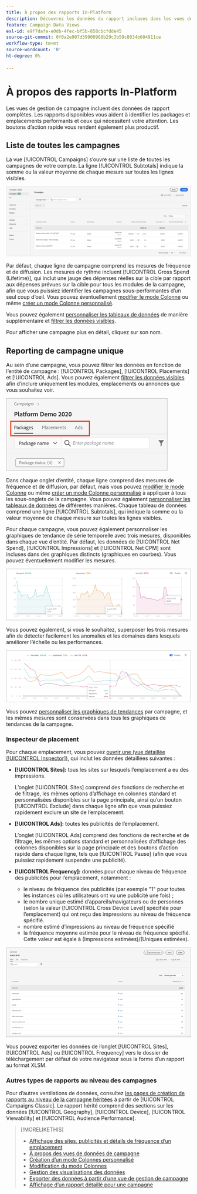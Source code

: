 ```yaml
---
title: À propos des rapports In-Platform
description: Découvrez les données du rapport incluses dans les vues de gestion de campagne.
feature: Campaign Data Views
exl-id: e9f7dafe-e0db-4fec-bf5b-858cbcfdde45
source-git-commit: 0f0a2e907d39900968b29c3b59c8034b604911ce
workflow-type: tm+mt
source-wordcount: '0'
ht-degree: 0%

---
```


# À propos des rapports In-Platform

<!-- rename "About Performance Reports in Campaign Management Views?" -->
Les vues de gestion de campagne incluent des données de rapport complètes. Les rapports disponibles vous aident à identifier les packages et emplacements performants et ceux qui nécessitent votre attention. Les boutons d’action rapide vous rendent également plus productif.

## Liste de toutes les campagnes

La vue [!UICONTROL Campaigns] s’ouvre sur une liste de toutes les campagnes de votre compte. La ligne [!UICONTROL Subtotals] indique la somme ou la valeur moyenne de chaque mesure sur toutes les lignes visibles.

![Liste des campagnes](/help/dsp/assets/campaigns-list.png)

Par défaut, chaque ligne de campagne comprend les mesures de fréquence et de diffusion. Les mesures de rythme incluent [!UICONTROL Gross Spend (Lifetime)], qui inclut une jauge des dépenses réelles sur la cible par rapport aux dépenses prévues sur la cible pour tous les modules de la campagne, afin que vous puissiez identifier les campagnes sous-performantes d’un seul coup d’oeil. Vous pouvez éventuellement [modifier le mode Colonne](column-view-change.md) ou même [créer un mode Colonne personnalisé](column-view-create.md).

Vous pouvez également [personnaliser les tableaux de données](campaign-data-views-about.md) de manière supplémentaire et [filtrer les données visibles](campaign-data-filter.md).

Pour afficher une campagne plus en détail, cliquez sur son nom.

## Reporting de campagne unique

Au sein d’une campagne, vous pouvez filtrer les données en fonction de l’entité de campagne : [!UICONTROL Packages], [!UICONTROL Placements] et [!UICONTROL Ads]. Vous pouvez également [filtrer les données visibles](campaign-data-filter.md) afin d’inclure uniquement les modules, emplacements ou annonces que vous souhaitez voir.

![Onglets des entités de Campaign](/help/dsp/assets/campaign-subtabs.png)

Dans chaque onglet d’entité, chaque ligne comprend des mesures de fréquence et de diffusion, par défaut, mais vous pouvez [modifier le mode Colonne](column-view-change.md) ou même [créer un mode Colonne personnalisé](column-view-create.md) à appliquer à tous les sous-onglets de la campagne. Vous pouvez également [personnaliser les tableaux de données](campaign-data-views-about.md) de différentes manières. Chaque tableau de données comprend une ligne [!UICONTROL Subtotals], qui indique la somme ou la valeur moyenne de chaque mesure sur toutes les lignes visibles.

Pour chaque campagne, vous pouvez également personnaliser les graphiques de tendance de série temporelle avec trois mesures, disponibles dans chaque vue d’entité. Par défaut, les données de [!UICONTROL Net Spend], [!UICONTROL Impressions] et [!UICONTROL Net CPM] sont incluses dans des graphiques distincts (graphiques en courbes). Vous pouvez éventuellement modifier les mesures.

![graphiques de tendances distincts pour trois mesures](/help/dsp/assets/trend-chart-separate.png)

Vous pouvez également, si vous le souhaitez, superposer les trois mesures afin de détecter facilement les anomalies et les domaines dans lesquels améliorer l’échelle ou les performances.

![graphique des tendances avec superposition](/help/dsp/assets/trend-chart.png)

Vous pouvez [personnaliser les graphiques de tendances](campaign-data-visualization-manage.md) par campagne, et les mêmes mesures sont conservées dans tous les graphiques de tendances de la campagne.

### Inspecteur de placement

Pour chaque emplacement, vous pouvez [ouvrir une (vue détaillée [!UICONTROL Inspector])](placement-details-view.md), qui inclut les données détaillées suivantes :

* **[!UICONTROL Sites]:** tous les sites sur lesquels l’emplacement a eu des impressions.

   L’onglet [!UICONTROL Sites] comprend des fonctions de recherche et de filtrage, les mêmes options d’affichage en colonnes standard et personnalisées disponibles sur la page principale, ainsi qu’un bouton [!UICONTROL Exclude] dans chaque ligne afin que vous puissiez rapidement exclure un site de l’emplacement.

* **[!UICONTROL Ads]:** toutes les publicités de l’emplacement.

   L’onglet [!UICONTROL Ads] comprend des fonctions de recherche et de filtrage, les mêmes options standard et personnalisées d’affichage des colonnes disponibles sur la page principale et des boutons d’action rapide dans chaque ligne, tels que [!UICONTROL Pause] (afin que vous puissiez rapidement suspendre une publicité).

* **[!UICONTROL Frequency]:** données pour chaque niveau de fréquence des publicités pour l’emplacement, notamment :
   * le niveau de fréquence des publicités (par exemple &quot;1&quot; pour toutes les instances où les utilisateurs ont vu une publicité une fois) ;
   * le nombre unique estimé d’appareils/navigateurs ou de personnes (selon la valeur [!UICONTROL Cross Device Level] spécifiée pour l’emplacement) qui ont reçu des impressions au niveau de fréquence spécifié.
   * nombre estimé d’impressions au niveau de fréquence spécifié
   * la fréquence moyenne estimée pour le niveau de fréquence spécifié. Cette valeur est égale à (Impressions estimées)/(Uniques estimées).

![Inspecteur de placement](/help/dsp/assets/placement-inspector-sites.png)

Vous pouvez exporter les données de l’onglet [!UICONTROL Sites], [!UICONTROL Ads] ou [!UICONTROL Frequency] vers le dossier de téléchargement par défaut de votre navigateur sous la forme d’un rapport au format XLSM.

### Autres types de rapports au niveau des campagnes

Pour d’autres ventilations de données, consultez [les pages de création de rapports au niveau de la campagne héritées](/help/dsp/campaign-management/campaigns/campaign-view-report.md) à partir de [!UICONTROL Campaigns Classic]. Le rapport hérité comprend des sections sur les données [!UICONTROL Geography], [!UICONTROL Device], [!UICONTROL Viewability] et [!UICONTROL Audience Performance].

>[!MORELIKETHIS]
>
>* [Affichage des sites, publicités et détails de fréquence d’un emplacement](placement-details-view.md)
>* [À propos des vues de données de campagne](campaign-data-views-about.md)
>* [Création d’un mode Colonnes personnalisé](column-view-create.md)
>* [Modification du mode Colonnes](column-view-change.md)
>* [Gestion des visualisations des données](campaign-data-visualization-manage.md)
>* [Exporter des données à partir d’une vue de gestion de campagne](campaign-export-data.md)
>* [Affichage d’un rapport détaillé pour une campagne](/help/dsp/campaign-management/campaigns/campaign-view-report.md)

